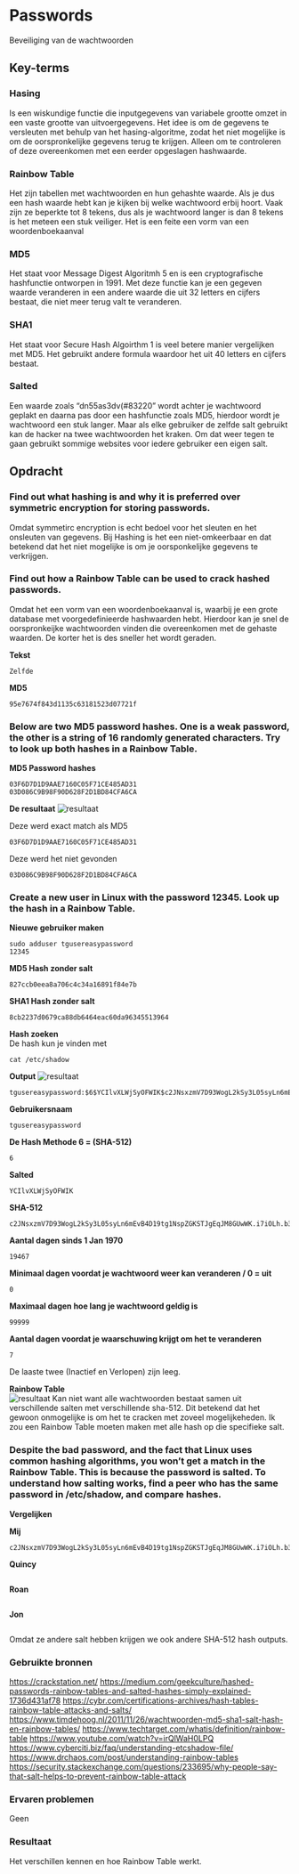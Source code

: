 # Passwords
Beveiliging van de wachtwoorden

## Key-terms

### Hasing  
Is een wiskundige functie die inputgegevens van variabele grootte omzet in een vaste grootte van uitvoergegevens. Het idee is om de gegevens te versleuten met behulp van het hasing-algoritme, zodat het niet mogelijke is om de oorspronkelijke gegevens terug te krijgen. Alleen om te controleren of deze overeenkomen met een eerder opgeslagen hashwaarde.

### Rainbow Table  
Het zijn tabellen met wachtwoorden en hun gehashte waarde. Als je dus  een hash waarde hebt kan je kijken bij welke wachtwoord erbij hoort. Vaak zijn ze beperkte tot 8 tekens, dus als je wachtwoord langer is dan 8 tekens is het meteen een stuk veiliger. Het is een feite een vorm van een woordenboekaanval

### MD5  
Het staat voor Message Digest Algoritmh 5 en is een cryptografische hashfunctie ontworpen in 1991. Met deze functie kan je een gegeven waarde veranderen in een andere waarde die uit 32 letters en cijfers bestaat, die niet meer terug valt te veranderen.

### SHA1  
Het staat voor Secure Hash Algoirthm 1 is veel betere manier vergelijken met MD5. Het gebruikt andere formula waardoor het uit 40 letters en cijfers bestaat.

### Salted  
Een waarde zoals “dn55as3dv(#83220” wordt achter je wachtwoord geplakt  en daarna pas door een hashfunctie zoals MD5, hierdoor wordt je wachtwoord een stuk langer. Maar als elke gebruiker de zelfde salt gebruikt kan de hacker na twee wachtwoorden het kraken. Om dat weer tegen te gaan gebruikt sommige websites voor iedere gebruiker een eigen salt.



## Opdracht

### Find out what hashing is and why it is preferred over symmetric encryption for storing passwords.
Omdat symmetirc encryption is echt bedoel voor het sleuten en het onsleuten van gegevens. Bij Hashing is het een niet-omkeerbaar en dat betekend dat het niet mogelijke is om je oorsponkelijke gegevens te verkrijgen.

### Find out how a Rainbow Table can be used to crack hashed passwords. 
Omdat het een vorm van een woordenboekaanval is, waarbij je een grote database met voorgedefinieerde hashwaarden hebt. Hierdoor kan je snel de oorspronkeijke wachtwoorden vinden die overeenkomen met de gehaste waarden. De korter het is des sneller het wordt geraden.

**Tekst**
```
Zelfde
```

**MD5**
```
95e7674f843d1135c63181523d07721f
```

### Below are two MD5 password hashes. One is a weak password, the other is a string of 16 randomly generated characters. Try to look up both hashes in a Rainbow Table.

**MD5 Password hashes**
```
03F6D7D1D9AAE7160C05F71CE485AD31
03D086C9B98F90D628F2D1BD84CFA6CA
```

**De resultaat**
![resultaat](/00_includes/SEC-07-resultaat.png "resultaat")

Deze werd exact match als MD5
```
03F6D7D1D9AAE7160C05F71CE485AD31
```

Deze werd het niet gevonden
```
03D086C9B98F90D628F2D1BD84CFA6CA
```

### Create a new user in Linux with the password 12345. Look up the hash in a Rainbow Table.

**Nieuwe gebruiker maken**
```
sudo adduser tgusereasypassword
12345
```

**MD5 Hash zonder salt**
```
827ccb0eea8a706c4c34a16891f84e7b
```

**SHA1 Hash zonder salt**
```
8cb2237d0679ca88db6464eac60da96345513964
```

**Hash zoeken**  
De hash kun je vinden met
```
cat /etc/shadow
```

**Output**
![resultaat](/00_includes/SEC-07-resultaat2.png "resultaat")

```
tgusereasypassword:$6$YCIlvXLWjSyOFWIK$c2JNsxzmV7D93WogL2kSy3L05syLn6mEvB4D19tg1NspZGKSTJgEqJM8GUwWK.i7iOLh.b38JDwjG4SIyHVgn0:19467:0:99999:7:::
```


**Gebruikersnaam**
```
tgusereasypassword
```

**De Hash Methode 6 = (SHA-512)** 
```
6
```

**Salted**
```
YCIlvXLWjSyOFWIK
```

**SHA-512**
```
c2JNsxzmV7D93WogL2kSy3L05syLn6mEvB4D19tg1NspZGKSTJgEqJM8GUwWK.i7iOLh.b38JDwjG4SIyHVgn0
```

**Aantal dagen sinds 1 Jan 1970**
```
19467
```


**Minimaal dagen voordat je wachtwoord weer kan veranderen / 0 = uit**
```
0
```

**Maximaal dagen hoe lang je wachtwoord geldig is**
```
99999
```

**Aantal dagen voordat je waarschuwing krijgt om het te veranderen**
```
7
```

De laaste twee (Inactief en Verlopen) zijn leeg.

**Rainbow Table**  
![resultaat](/00_includes/SEC-07-resultaat3.png "resultaat")
Kan niet want alle wachtwoorden bestaat samen uit verschillende salten met verschillende sha-512. Dit betekend dat het gewoon onmogelijke is om het te cracken met zoveel mogelijkeheden.  Ik zou een Rainbow Table moeten maken met alle hash op die specifieke salt.

### Despite the bad password, and the fact that Linux uses common hashing algorithms, you won’t get a match in the Rainbow Table. This is because the password is salted. To understand how salting works, find a peer who has the same password in /etc/shadow, and compare hashes.

**Vergelijken**

**Mij**
```
c2JNsxzmV7D93WogL2kSy3L05syLn6mEvB4D19tg1NspZGKSTJgEqJM8GUwWK.i7iOLh.b38JDwjG4SIyHVgn0
```

**Quincy**
```

```

**Roan**
```

```

**Jon**
```

```

Omdat ze andere salt hebben krijgen we ook andere SHA-512 hash outputs. 


### Gebruikte bronnen  
https://crackstation.net/
https://medium.com/geekculture/hashed-passwords-rainbow-tables-and-salted-hashes-simply-explained-1736d431af78
https://cybr.com/certifications-archives/hash-tables-rainbow-table-attacks-and-salts/
https://www.timdehoog.nl/2011/11/26/wachtwoorden-md5-sha1-salt-hash-en-rainbow-tables/
https://www.techtarget.com/whatis/definition/rainbow-table
https://www.youtube.com/watch?v=irQlWaH0LPQ
https://www.cyberciti.biz/faq/understanding-etcshadow-file/
https://www.drchaos.com/post/understanding-rainbow-tables
https://security.stackexchange.com/questions/233695/why-people-say-that-salt-helps-to-prevent-rainbow-table-attack

### Ervaren problemen
Geen

### Resultaat
Het verschillen kennen en hoe Rainbow Table werkt.

